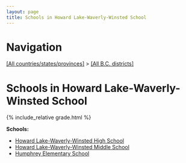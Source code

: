 ```yaml
---
layout: page
title: Schools in Howard Lake-Waverly-Winsted School
---
```

# Navigation

[[All countries/states/provinces]](../..) > [[All B.C. districts]](..)

# Schools in Howard Lake-Waverly-Winsted School

{% include_relative grade.html %}

**Schools:**

- [Howard Lake-Waverly-Winsted High School](Howard_Lake-Waverly-Winsted_High_School.md)
- [Howard Lake-Waverly-Winsted Middle School](Howard_Lake-Waverly-Winsted_Middle_School.md)
- [Humphrey Elementary School](Humphrey_Elementary_School.md)
